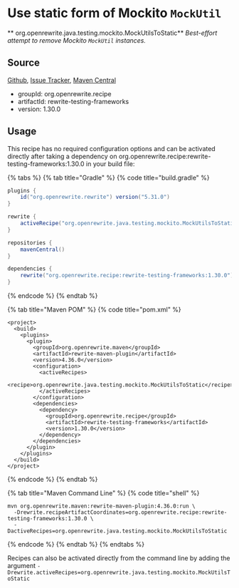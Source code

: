 # Use static form of Mockito `MockUtil`

** org.openrewrite.java.testing.mockito.MockUtilsToStatic**
_Best-effort attempt to remove Mockito `MockUtil` instances._

## Source

[Github](https://github.com/openrewrite/rewrite-testing-frameworks), [Issue Tracker](https://github.com/openrewrite/rewrite-testing-frameworks/issues), [Maven Central](https://search.maven.org/artifact/org.openrewrite.recipe/rewrite-testing-frameworks/1.30.0/jar)

* groupId: org.openrewrite.recipe
* artifactId: rewrite-testing-frameworks
* version: 1.30.0


## Usage

This recipe has no required configuration options and can be activated directly after taking a dependency on org.openrewrite.recipe:rewrite-testing-frameworks:1.30.0 in your build file:

{% tabs %}
{% tab title="Gradle" %}
{% code title="build.gradle" %}
```groovy
plugins {
    id("org.openrewrite.rewrite") version("5.31.0")
}

rewrite {
    activeRecipe("org.openrewrite.java.testing.mockito.MockUtilsToStatic")
}

repositories {
    mavenCentral()
}

dependencies {
    rewrite("org.openrewrite.recipe:rewrite-testing-frameworks:1.30.0")
}
```
{% endcode %}
{% endtab %}

{% tab title="Maven POM" %}
{% code title="pom.xml" %}
```markup
<project>
  <build>
    <plugins>
      <plugin>
        <groupId>org.openrewrite.maven</groupId>
        <artifactId>rewrite-maven-plugin</artifactId>
        <version>4.36.0</version>
        <configuration>
          <activeRecipes>
            <recipe>org.openrewrite.java.testing.mockito.MockUtilsToStatic</recipe>
          </activeRecipes>
        </configuration>
        <dependencies>
          <dependency>
            <groupId>org.openrewrite.recipe</groupId>
            <artifactId>rewrite-testing-frameworks</artifactId>
            <version>1.30.0</version>
          </dependency>
        </dependencies>
      </plugin>
    </plugins>
  </build>
</project>
```
{% endcode %}
{% endtab %}

{% tab title="Maven Command Line" %}
{% code title="shell" %}
```shell
mvn org.openrewrite.maven:rewrite-maven-plugin:4.36.0:run \
  -Drewrite.recipeArtifactCoordinates=org.openrewrite.recipe:rewrite-testing-frameworks:1.30.0 \
  -DactiveRecipes=org.openrewrite.java.testing.mockito.MockUtilsToStatic
```
{% endcode %}
{% endtab %}
{% endtabs %}

Recipes can also be activated directly from the command line by adding the argument `-Drewrite.activeRecipes=org.openrewrite.java.testing.mockito.MockUtilsToStatic`
